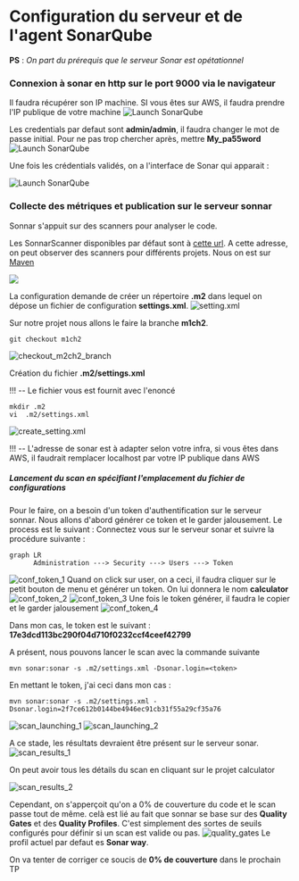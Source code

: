 # Configuration du serveur et de l'agent SonarQube
**PS** : *On part du prérequis que le serveur Sonar est opétationnel*

### Connexion à sonar en http sur le port 9000 via le navigateur

Il faudra récupérer son IP machine. SI vous êtes sur AWS, il faudra prendre l'IP publique de votre machine
![Launch SonarQube](Images/Accès%20à%20sonarQube.png)

Les credentials par defaut sont **admin/admin**, il faudra changer le mot de passe initial. Pour ne pas trop chercher après, mettre **My_pa55word**
![Launch SonarQube](Images/Sonar_update_password.png)

Une fois les crédentials validés, on a l'interface de Sonar qui apparait : 

![Launch SonarQube](Images/Sonar_interface.png)

### Collecte des métriques et publication sur le serveur sonnar
Sonnar s'appuit sur des scanners pour analyser le code.

Les SonnarScanner disponibles par défaut sont à [cette url](https://docs.sonarqube.org/latest/analysis/scan/sonarscanner/). A cette adresse, on peut observer des scanners pour différents projets. Nous on est sur [Maven](https://docs.sonarqube.org/latest/analysis/scan/sonarscanner-for-maven/)

![](Images/sonnar_scanner.png)

La configuration demande de créer un répertoire **.m2** dans lequel on dépose un fichier de configuration **settings.xml**. 
![setting.xml](Images/setting.xml.png)

Sur notre projet nous allons le faire la branche **m1ch2**.

```
git checkout m1ch2
```
![checkout_m2ch2_branch](Images/checkout_m2ch2_branch.png)

Création du fichier **.m2/settings.xml**

!!! -- Le fichier vous est fournit avec l'enoncé

```
mkdir .m2
vi  .m2/settings.xml
```
![create_setting.xml](Images/create_setting.xml.png)

!!! -- L'adresse de sonar est à adapter selon votre infra, si vous êtes dans AWS, il faudrait remplacer localhost par votre IP publique dans AWS
##### Lancement du scan en spécifiant l'emplacement du fichier de configurations 
Pour le faire, on a besoin d'un token d'authentification sur le serveur sonnar. Nous allons d'abord générer ce token et le garder jalousement. Le process est le suivant : 
Connectez vous sur le serveur sonar et suivre la procédure suivante : 

```mermaid
graph LR
      Administration ---> Security ---> Users ---> Token
```
![conf_token_1](Images/conf_token_1.png)
Quand on click sur user, on a ceci, il faudra cliquer sur le petit bouton de menu et générer un token. On lui donnera le nom **calculator**
![conf_token_2](Images/conf_token_2.png)
![conf_token_3](Images/conf_token_3.png)
Une fois le token générer, il faudra le copier et le garder jalousement
![conf_token_4](Images/conf_token_4.png)

Dans mon cas, le token est le suivant : **17e3dcd113bc290f04d710f0232ccf4ceef42799**

A présent, nous pouvons lancer le scan avec la commande suivante
```
mvn sonar:sonar -s .m2/settings.xml -Dsonar.login=<token>
```
En mettant le token, j'ai ceci dans mon cas : 
```
mvn sonar:sonar -s .m2/settings.xml -Dsonar.login=2f7ce612b0144be4946ec91cb31f55a29cf35a76
```
![scan_launching_1](Images/scan_launching_1.png)
![scan_launching_2](Images/scan_launching_2.png)

A ce stade, les résultats devraient être présent sur le serveur sonar.
![scan_results_1](Images/scan_resulst_1.png)

On peut avoir tous les détails du scan en cliquant sur le 
projet calculator

![scan_results_2](Images/scan_results_2.png)

Cependant, on s'apperçoit qu'on a 0% de couverture du code et le scan passe tout de même. celà est lié au fait que sonnar se base sur des **Quality Gates** et des **Quality Profiles**. C'est simplement des sortes de seuils configurés pour définir si un scan est valide ou pas.
![quality_gates](Images/quality_gates.png)
Le profil actuel par defaut es **Sonar way**. 

On va tenter de corriger ce soucis de **0% de couverture** dans le prochain TP
